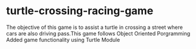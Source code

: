 # turtle-crossing-racing-game
 The objective of this game is to assist a turtle in crossing a street where cars are also driving pass.This game follows Object Oriented Porgramming
Added game functionality using Turtle Module

